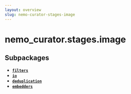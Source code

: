 ```yaml
---
layout: overview
slug: nemo-curator-stages-image
---
```


# nemo_curator.stages.image



## Subpackages

- **[`filters`](nemo-curator-stages-image-filters)**
- **[`io`](nemo-curator-stages-image-io)**
- **[`deduplication`](nemo-curator-stages-image-deduplication)**
- **[`embedders`](nemo-curator-stages-image-embedders)**
